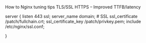 
How to Nginx tuning tips TLS/SSL HTTPS – Improved TTFB/latency

server {
	listen 443 ssl;
	server_name domain;
	# SSL
	ssl_certificate /patch/fullchain.crt;
	ssl_certificate_key /patch/privkey.pem;
  include /etc/nginx/ssl.conf;

}
